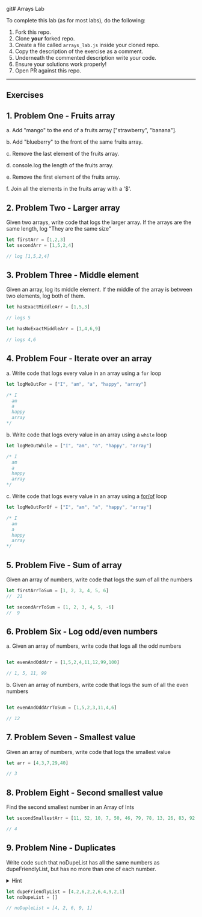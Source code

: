 git# Arrays Lab

To complete this lab (as for most labs), do the following:

1. Fork this repo.
2. Clone **your** forked repo.
3. Create a file called `arrays_lab.js` inside your cloned repo.
4. Copy the description of the exercise as a comment.
5. Underneath the commented description write your code.
6. Ensure your solutions work properly!
7. Open PR against this repo.

___

## Exercises

## 1. Problem One - Fruits array

a. Add "mango" to the end of a fruits array ["strawberry", "banana"].

b. Add "blueberry" to the front of the same fruits array.

c. Remove the last element of the fruits array.

d. console.log the length of the fruits array.

e. Remove the first element of the fruits array.

f. Join all the elements in the fruits array with a '$'.


## 2. Problem Two - Larger array

Given two arrays, write code that logs the larger array.  If the arrays are the same length, log "They are the same size"

```js
let firstArr = [1,2,3]
let secondArr = [1,5,2,4]

// log [1,5,2,4]
```

## 3. Problem Three - Middle element

Given an array, log its middle element.  If the middle of the array is between two elements, log both of them.

```js
let hasExactMiddleArr = [1,5,3]

// logs 5

let hasNoExactMiddleArr = [1,4,6,9]

// logs 4,6

```

## 4. Problem Four - Iterate over an array

a. Write code that logs every value in an array using a `for` loop

```js
let logMeOutFor = ["I", "am", "a", "happy", "array"]

/* I
  am
  a
  happy
  array
*/
```

b. Write code that logs every value in an array using a `while` loop

```js
let logMeOutWhile = ["I", "am", "a", "happy", "array"]

/* I
  am
  a
  happy
  array
*/
```


c. Write code that logs every value in an array using a [for/of](https://developer.mozilla.org/en-US/docs/Web/JavaScript/Reference/Statements/for...of) loop

```js
let logMeOutForOf = ["I", "am", "a", "happy", "array"]

/* I
  am
  a
  happy
  array
*/
```


## 5. Problem Five - Sum of array

Given an array of numbers, write code that logs the sum of all the numbers

```js
let firstArrToSum = [1, 2, 3, 4, 5, 6]
//  21

let secondArrToSum = [1, 2, 3, 4, 5, -6]
//  9
```


## 6. Problem Six - Log odd/even numbers

a. Given an array of numbers, write code that logs all the odd numbers

```js

let evenAndOddArr = [1,5,2,4,11,12,99,100]

// 1, 5, 11, 99
```

b. Given an array of numbers, write code that logs the sum of all the even numbers

```js

let evenAndOddArrToSum = [1,5,2,3,11,4,6]

// 12
```

## 7. Problem Seven - Smallest value

Given an array of numbers, write code that logs the smallest value

```js
let arr = [4,3,7,29,40]

// 3
```

## 8. Problem Eight - Second smallest value

Find the second smallest number in an Array of Ints

```js
let secondSmallestArr = [11, 52, 10, 7, 50, 46, 79, 78, 13, 26, 83, 92, 89, 81, 1, 41, 4, 23, 57, 41, 80, 83, 41, 69]

// 4
```


## 9. Problem Nine - Duplicates

Write code such that noDupeList has all the same numbers as dupeFriendlyList, but has no more than one of each number.

<details>
  <summary>Hint</summary>
  
  Make another array to store all the values you've seen so far.  When looking at a new value, see if your array [includes](https://www.w3schools.com/jsref/jsref_includes_array.asp#targetText=The%20includes()%20method%20determines,element%2C%20and%20false%20if%20not.) the value, and only add it to the `noDupeList` if it doesn't.
</details>

```js
let dupeFriendlyList = [4,2,6,2,2,6,4,9,2,1]
let noDupeList = []

// noDupleList = [4, 2, 6, 9, 1]

```
